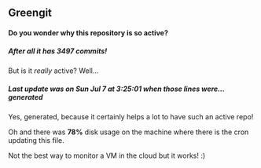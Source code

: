 ## Greengit

#### Do you wonder why this repository is so active?

##### After all it has 3497 commits!

But is it *really* active? Well...

##### Last update was on Sun Jul 7 at 3:25:01 when those lines were... generated

Yes, generated, because it certainly helps a lot to have such an active repo!

Oh and there was **78%** disk usage on the machine
where there is the cron updating this file.

Not the best way to monitor a VM in the cloud but it works! :)
